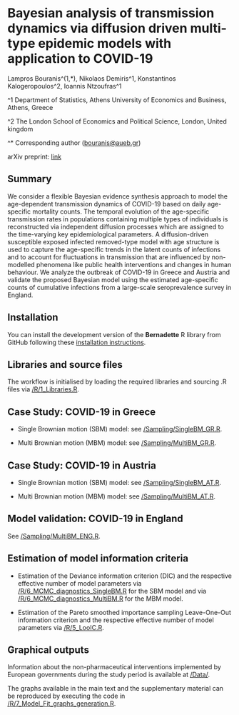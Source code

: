 
<!-- README.md is generated from README.Rmd. Please edit that file -->

# Bayesian analysis of transmission dynamics via diffusion driven multi-type epidemic models with application to COVID-19

Lampros Bouranis^(1,\*), Nikolaos Demiris^1, Konstantinos
Kalogeropoulos^2, Ioannis Ntzoufras^1

^1 Department of Statistics, Athens University of Economics and
Business, Athens, Greece

^2 The London School of Economics and Political Science, London, United
kingdom

^\* Corresponding author (<bouranis@aueb.gr>)

arXiv preprint: [link](...)

## Summary

We consider a flexible Bayesian evidence synthesis approach to model the
age-dependent transmission dynamics of COVID-19 based on daily
age-specific mortality counts. The temporal evolution of the
age-specific transmission rates in populations containing multiple types
of individuals is reconstructed via independent diffusion processes
which are assigned to the time-varying key epidemiological parameters. A
diffusion-driven susceptible exposed infected removed-type model with
age structure is used to capture the age-specific trends in the latent
counts of infections and to account for fluctuations in transmission
that are influenced by non-modelled phenomena like public health
interventions and changes in human behaviour. We analyze the outbreak of
COVID-19 in Greece and Austria and validate the proposed Bayesian model
using the estimated age-specific counts of cumulative infections from a
large-scale seroprevalence survey in England.

## Installation

You can install the development version of the **Bernadette** R library
from GitHub following these [installation
instructions](https://github.com/bernadette-eu/Bernadette/).

## Libraries and source files

The workflow is initialised by loading the required libraries and
sourcing .R files via
[/R/1\_Libraries.R](https://github.com/bernadette-eu/indepgbm/blob/main/R/1_Libraries.R).

## Case Study: COVID-19 in Greece

-   Single Brownian motion (SBM) model: see
    [/Sampling/SingleBM\_GR.R](https://github.com/bernadette-eu/indepgbm/blob/main/Sampling/SingleBM_GR.R).

-   Multi Brownian motion (MBM) model: see
    [/Sampling/MultiBM\_GR.R](https://github.com/bernadette-eu/indepgbm/blob/main/Sampling/MultiBM_GR.R).

## Case Study: COVID-19 in Austria

-   Single Brownian motion (SBM) model: see
    [/Sampling/SingleBM\_AT.R](https://github.com/bernadette-eu/indepgbm/blob/main/Sampling/SingleBM_AT.R).

-   Multi Brownian motion (MBM) model: see
    [/Sampling/MultiBM\_AT.R](https://github.com/bernadette-eu/indepgbm/blob/main/Sampling/MultiBM_AT.R).

## Model validation: COVID-19 in England

See
[/Sampling/MultiBM\_ENG.R](https://github.com/bernadette-eu/indepgbm/blob/main/Sampling/MultiBM_ENG.R).

## Estimation of model information criteria

-   Estimation of the Deviance information criterion (DIC) and the
    respective effective number of model parameters via
    [/R/6\_MCMC\_diagnostics\_SingleBM.R](https://github.com/bernadette-eu/indepgbm/blob/main/R/6_MCMC_diagnostics_SingleBM.r)
    for the SBM model and via
    [/R/6\_MCMC\_diagnostics\_MultiBM.R](https://github.com/bernadette-eu/indepgbm/blob/main/R/6_MCMC_diagnostics_SingleBM.r)
    for the MBM model.

-   Estimation of the Pareto smoothed importance sampling Leave-One-Out
    information criterion and the respective effective number of model
    parameters via
    [/R/5\_LooIC.R](https://github.com/bernadette-eu/indepgbm/blob/main/R/5_LooIC.R).

## Graphical outputs

Information about the non-pharmaceutical interventions implemented by
European governments during the study period is available at
[/Data/](https://github.com/bernadette-eu/indepgbm/tree/main/Data).

The graphs available in the main text and the supplementary material can
be reproduced by executing the code in
[/R/7\_Model\_Fit\_graphs\_generation.R](https://github.com/bernadette-eu/indepgbm/blob/main/R/7_Model_Fit_graphs_generation.R).
